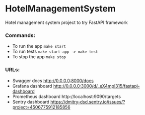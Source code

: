 # HotelManagementSystem
Hotel management system project to try FastAPI framework

### Commands:
- To run the app `make start`
- To run tests `make start-app -> make test`
- To stop the app `make stop`

### URLs:
- Swagger docs http://0.0.0.0:8000/docs
- Grafana dashboard http://0.0.0.0:3000/d/_eX4mpl315/fastapi-dashboard
- Prometheus dashboard http://localhost:9090/targets
- Sentry dashboard https://dmitry-dsd.sentry.io/issues/?project=4506775912185856

